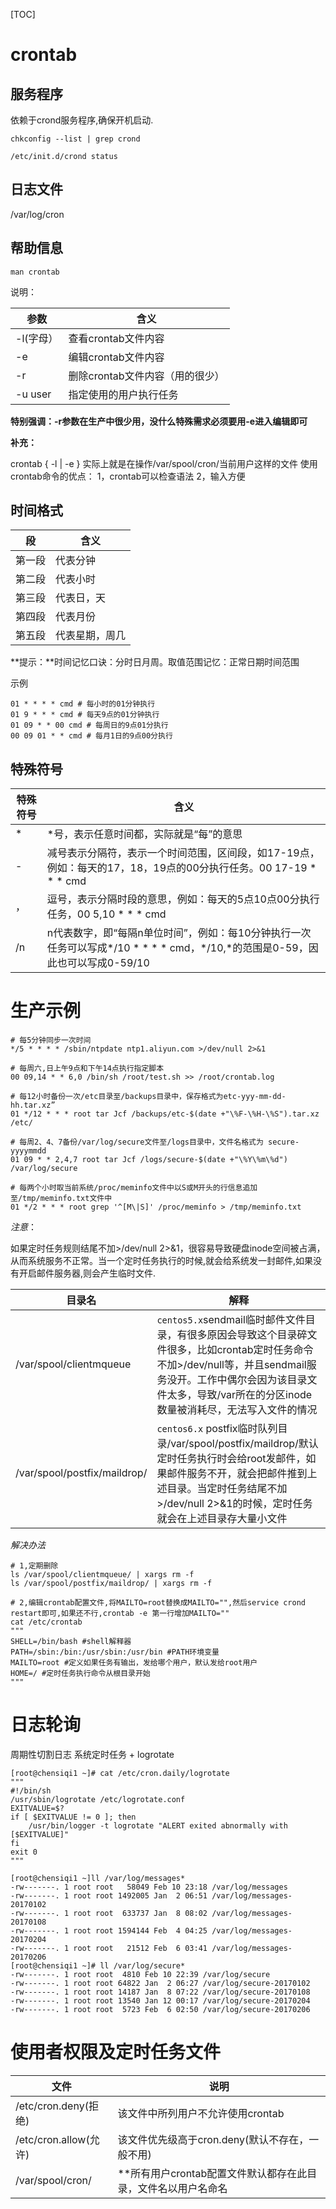 [TOC]

# crontab

## 服务程序

依赖于crond服务程序,确保开机启动.

```shell
chkconfig --list | grep crond

/etc/init.d/crond status
```



## 日志文件

/var/log/cron



## 帮助信息

```shell
man crontab
```

说明：

| 参数      | 含义                            |
| --------- | ------------------------------- |
| -l(字母） | 查看crontab文件内容             |
| -e        | 编辑crontab文件内容             |
| -r        | 删除crontab文件内容（用的很少） |
| -u user   | 指定使用的用户执行任务          |

**特别强调：-r参数在生产中很少用，没什么特殊需求必须要用-e进入编辑即可**

**补充：**

crontab { -l | -e } 实际上就是在操作/var/spool/cron/当前用户这样的文件
使用crontab命令的优点：
1，crontab可以检查语法
2，输入方便

## 时间格式

| 段     | 含义           |
| ------ | -------------- |
| 第一段 | 代表分钟       |
| 第二段 | 代表小时       |
| 第三段 | 代表日，天     |
| 第四段 | 代表月份       |
| 第五段 | 代表星期，周几 |

**提示：**时间记忆口诀：分时日月周。取值范围记忆：正常日期时间范围

示例

```shell
01 * * * * cmd # 每小时的01分钟执行
01 9 * * * cmd # 每天9点的01分钟执行
01 09 * * 00 cmd # 每周日的9点01分执行
00 09 01 * * cmd # 每月1日的9点00分执行
```



## 特殊符号

| 特殊符号 | 含义                                                         |
| -------- | ------------------------------------------------------------ |
| *        | *号，表示任意时间都，实际就是“每”的意思                      |
| -        | 减号表示分隔符，表示一个时间范围，区间段，如17-19点，例如：每天的17，18，19点的00分执行任务。00 17-19 * * * cmd |
| ，       | 逗号，表示分隔时段的意思，例如：每天的5点10点00分执行任务，00 5,10 * * * cmd |
| /n       | n代表数字，即“每隔n单位时间”，例如：每10分钟执行一次任务可以写成\*/10 *  * * * cmd，*/10,\*的范围是0-59，因此也可以写成0-59/10 |



# 生产示例

```shell
# 每5分钟同步一次时间
*/5 * * * * /sbin/ntpdate ntp1.aliyun.com >/dev/null 2>&1

# 每周六,日上午9点和下午14点执行指定脚本
00 09,14 * * 6,0 /bin/sh /root/test.sh >> /root/crontab.log

# 每12小时备份一次/etc目录至/backups目录中，保存格式为etc-yyy-mm-dd-hh.tar.xz”
01 */12 * * * root tar Jcf /backups/etc-$(date +"\%F-\%H-\%S").tar.xz /etc/

# 每周2、4、7备份/var/log/secure文件至/logs目录中，文件名格式为 secure-yyyymmdd
01 09 * * 2,4,7 root tar Jcf /logs/secure-$(date +"\%Y\%m\%d") /var/log/secure

# 每两个小时取当前系统/proc/meminfo文件中以S或M开头的行信息追加至/tmp/meminfo.txt文件中
01 */2 * * * root grep '^[M\|S]' /proc/meminfo > /tmp/meminfo.txt
```

*注意*：

如果定时任务规则结尾不加>/dev/null 2>&1，很容易导致硬盘inode空间被占满，从而系统服务不正常。当一个定时任务执行的时候,就会给系统发一封邮件,如果没有开启邮件服务器,则会产生临时文件.

| 目录名                       | 解释                                                         |
| ---------------------------- | ------------------------------------------------------------ |
| /var/spool/clientmqueue      | `centos5.x`sendmail临时邮件文件目录，有很多原因会导致这个目录碎文件很多，比如crontab定时任务命令不加>/dev/null等，并且sendmail服务没开。工作中偶尔会因为该目录文件太多，导致/var所在的分区inode数量被消耗尽，无法写入文件的情况 |
| /var/spool/postfix/maildrop/ | `centos6.x`  postfix临时队列目录/var/spool/postfix/maildrop/默认定时任务执行时会给root发邮件，如果邮件服务不开，就会把邮件推到上述目录。当定时任务结尾不加>/dev/null 2>&1的时候，定时任务就会在上述目录存大量小文件 |

*解决办法*

```shell
# 1,定期删除
ls /var/spool/clientmqueue/ | xargs rm -f
ls /var/spool/postfix/maildrop/ | xargs rm -f

# 2,编辑crontab配置文件,将MAILTO=root替换成MAILTO="",然后service crond restart即可,如果还不行,crontab -e 第一行增加MAILTO=""
cat /etc/crontab
"""
SHELL=/bin/bash #shell解释器
PATH=/sbin:/bin:/usr/sbin:/usr/bin #PATH环境变量
MAILTO=root #定义如果任务有输出，发给哪个用户，默认发给root用户
HOME=/ #定时任务执行命令从根目录开始
"""
```



# 日志轮询

周期性切割日志
系统定时任务 + logrotate

```shell
[root@chensiqi1 ~]# cat /etc/cron.daily/logrotate 
"""
#!/bin/sh
/usr/sbin/logrotate /etc/logrotate.conf
EXITVALUE=$?
if [ $EXITVALUE != 0 ]; then
    /usr/bin/logger -t logrotate "ALERT exited abnormally with [$EXITVALUE]"
fi
exit 0
"""

[root@chensiqi1 ~]ll /var/log/messages*
-rw-------. 1 root root   58049 Feb 10 23:18 /var/log/messages
-rw-------. 1 root root 1492005 Jan  2 06:51 /var/log/messages-20170102
-rw-------. 1 root root  633737 Jan  8 08:02 /var/log/messages-20170108
-rw-------. 1 root root 1594144 Feb  4 04:25 /var/log/messages-20170204
-rw-------. 1 root root   21512 Feb  6 03:41 /var/log/messages-20170206
[root@chensiqi1 ~]# ll /var/log/secure*
-rw-------. 1 root root  4810 Feb 10 22:39 /var/log/secure
-rw-------. 1 root root 64822 Jan  2 06:27 /var/log/secure-20170102
-rw-------. 1 root root 14187 Jan  8 07:22 /var/log/secure-20170108
-rw-------. 1 root root 13540 Jan 12 00:17 /var/log/secure-20170204
-rw-------. 1 root root  5723 Feb  6 02:50 /var/log/secure-20170206
```





# 使用者权限及定时任务文件

| 文件                  | 说明                                                         |
| --------------------- | ------------------------------------------------------------ |
| /etc/cron.deny(拒绝)  | 该文件中所列用户不允许使用crontab                            |
| /etc/cron.allow(允许) | 该文件优先级高于cron.deny(默认不存在，一般不用)              |
| /var/spool/cron/      | **所有用户crontab配置文件默认都存在此目录，文件名以用户名命名 |